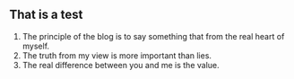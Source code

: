 ## That is a test
1. The principle of the blog is to say something that from the real heart of myself.
2. The truth from my view is more important than lies.
3. The real difference between you and me is the value.
